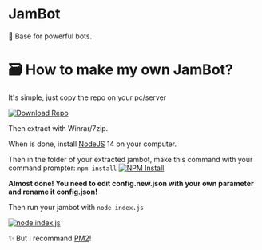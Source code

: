 # JamBot
 🍯 Base for powerful bots.

# 🗃 How to make my own JamBot?

It's simple, just copy the repo on your pc/server 


[![Download Repo](https://i.gyazo.com/97ad06f54aeab556f80a146c272f85a7.gif)](https://gyazo.com/97ad06f54aeab556f80a146c272f85a7)

Then extract with Winrar/7zip. 

When is done, install [NodeJS](https://nodejs.org/en/) 14 on your computer.

Then in the folder of your extracted jambot, make this command with your command prompter:
`npm install`
[![NPM Install](https://i.gyazo.com/d281aa7ab11fcbf4f97c2ceb1f65c8df.gif)](https://gyazo.com/d281aa7ab11fcbf4f97c2ceb1f65c8df)

__Almost done! You need to edit config.new.json with your own parameter and rename it config.json!__

Then run your jambot with `node index.js`

[![node index.js](https://i.gyazo.com/ba8edf81ad5dda85cca4dc4c8624010e.gif)](https://gyazo.com/ba8edf81ad5dda85cca4dc4c8624010e)

✨ But I recommand [PM2](https://pm2.keymetrics.io/docs/usage/quick-start/)!

